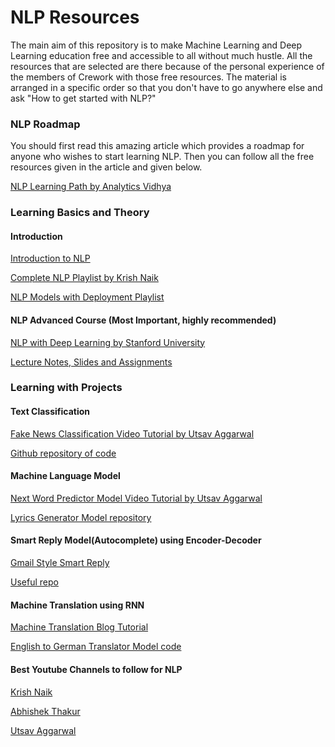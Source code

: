 # NLP Resources

The main aim of this repository is to make Machine Learning and Deep Learning education free and accessible to all without much hustle. All the resources that are selected are there because of the personal experience of the members of Crework with those free resources. The material is arranged in a specific order so that you don't have to go anywhere else and ask "How to get started with NLP?"

### NLP Roadmap

You should first read this amazing article which provides a roadmap for anyone who wishes to start learning NLP. Then you can follow all the free resources given in the article and given below.

[NLP Learning Path by Analytics Vidhya](https://www.analyticsvidhya.com/blog/2020/01/learning-path-nlp-2020/)

### Learning Basics and Theory

#### Introduction

[Introduction to NLP](https://towardsdatascience.com/a-practitioners-guide-to-natural-language-processing-part-i-processing-understanding-text-9f4abfd13e72)

[Complete NLP Playlist by Krish Naik](https://www.youtube.com/playlist?list=PLZoTAELRMXVMdJ5sqbCK2LiM0HhQVWNzm)

[NLP Models with Deployment Playlist](https://www.youtube.com/playlist?list=PL3N9eeOlCrP6zMkHMxFJV4yXIsET5aWlc)

#### NLP Advanced Course (Most Important, highly recommended)

[NLP with Deep Learning by Stanford University](https://www.youtube.com/playlist?list=PLoROMvodv4rOhcuXMZkNm7j3fVwBBY42z)

[Lecture Notes, Slides and Assignments](https://github.com/ishantjuyal/CS224N-NLP-Stanford)

### Learning with Projects

#### Text Classification

[Fake News Classification Video Tutorial by Utsav Aggarwal](https://youtu.be/xyq-zYr1cnI)

[Github repository of code](https://github.com/ishantjuyal/Fake-News)

#### Machine Language Model

[Next Word Predictor Model Video Tutorial by Utsav Aggarwal](https://youtu.be/Pe56OZ4aPds)

[Lyrics Generator Model repository](https://github.com/ishantjuyal/Word-Prediction)

#### Smart Reply Model(Autocomplete) using Encoder-Decoder

[Gmail Style Smart Reply](https://towardsdatascience.com/gmail-style-smart-compose-using-char-n-gram-language-models-a73c09550447)

[Useful repo](https://github.com/yatindma/Automated-Response-Suggestion-for-Email)

#### Machine Translation using RNN

[Machine Translation Blog Tutorial](https://www.analyticsvidhya.com/blog/2019/01/neural-machine-translation-keras/)

[English to German Translator Model code](https://github.com/ishantjuyal/Translator)

#### Best Youtube Channels to follow for NLP

[Krish Naik](https://www.youtube.com/user/krishnaik06)

[Abhishek Thakur](https://www.youtube.com/user/abhisheksvnit)

[Utsav Aggarwal](https://www.youtube.com/channel/UCSz5IBDVS2zlPcZofdZfELg)
